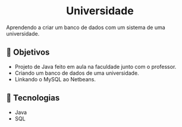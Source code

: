 <h1 align=center>Universidade</h1>
Aprendendo a criar um banco de dados com um sistema de uma universidade.

## 🎯 Objetivos

- Projeto de Java feito em aula na faculdade junto com o professor.
- Criando um banco de dados de uma universidade.
- Linkando o MySQL ao Netbeans.

## 🚀 Tecnologias
- Java
- SQL

